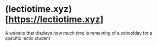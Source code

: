 # (lectiotime.xyz)[https://lectiotime.xyz]
A website that displays how much time is remaining of a schoolday for a specific lectio student
